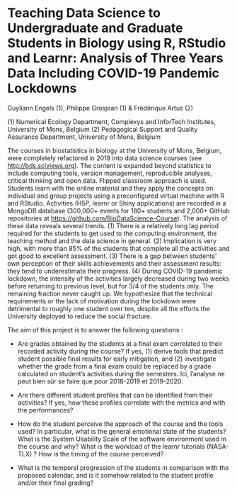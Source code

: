 # Teaching Data Science to Undergraduate and Graduate Students in Biology using R, RStudio and Learnr: Analysis of Three Years Data Including COVID-19 Pandemic Lockdowns

Guyliann Engels (1), Philippe Grosjean (1) & Frédérique Artus (2)

(1) Numerical Ecology Department, Complexys and InforTech Institutes, University of Mons, Belgium
(2) Pedagogical Support and Quality Assurance Department, University of Mons, Belgium


The courses in biostatistics in biology at the University of Mons, Belgium, were completely refactored in 2018 into data science courses (see http://bds.sciviews.org). The content is expanded beyond statistics to include computing tools, version management, reproducible analyses, critical thinking and open data. Flipped classroom approach is used. Students learn with the online material and they apply the concepts on individual and group projects using a preconfigured virtual machine with R and RStudio. Activities (H5P, learnr or Shiny applications) are recorded in a MongoDB database (300,000+ events for 180+ students and 2,000+ GitHub repositories at https://github.com/BioDataScience-Course). The analysis of these data reveals several trends. (1) There is a relatively long lag period required for the students to get used to the computing environment, the teaching method and the data science in general. (2) Implication is very high, with more than 85% of the students that complete all the activities and got good to excellent assessment. (3) There is a gap between students' own perception of their skills achievements and their assessment results: they tend to underestimate their progress. (4) During COVID-19 pandemic lockdown, the intensity of the activities largely decreased during two weeks before returning to previous level, but for 3/4 of the students only. The remaining fraction never caught up. We hypothesize that the technical requirements or the lack of motivation during the lockdown were detrimental to roughly one student over ten, despite all the efforts the University deployed to reduce the social fracture.

The aim of this project is to answer the following questions :

- Are grades obtained by the students at a final exam correlated to their recorded activity during the course? If yes, (1) derive tools that predict student possible final results for early mitigation, and (2) investigate whether the grade from a final exam could be replaced by a grade calculated on student’s activities during the semesters. Ici, l’analyse ne peut bien sûr se faire que pour 2018-2019 et 2019-2020.

- Are there different student profiles that can be identified from their activities? If yes, how these profiles correlate with the metrics and with the performances?

- How do the student perceive the approach of the course and the tools used? In particular, what is the general emotional state of the students? What is the System Usability Scale of the software environment used in the course and why? What is the workload of the learnr tutorials (NASA-TLX) ? How is the timing of the course perceived?

- What is the temporal progression of the students in comparison with the proposed calendar, and is it somehow related to the student profile and/or their final grading?


